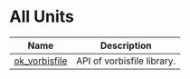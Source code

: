 # All Units


| Name | Description |
|---|---|
| [ok_vorbisfile](ok_vorbisfile.md) | API of vorbisfile library. |

